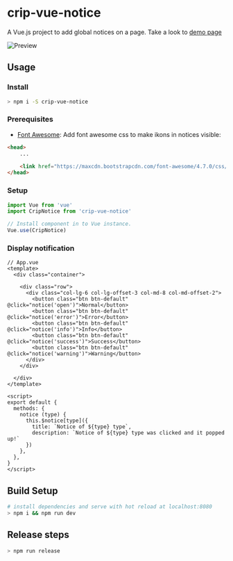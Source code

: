 # crip-vue-notice

A Vue.js project to add global notices on a page. Take a look to [demo page](http://rawgit.com/tahq69/vue-notice/master/index.html)

![Preview](http://rawgit.com/tahq69/vue-notice/master/dist/Capture.PNG)

## Usage

### Install
```bash
> npm i -S crip-vue-notice
```

### Prerequisites

- [Font Awesome](http://fontawesome.io/): Add font awesome css to make ikons in notices visible:

```html
<head>
    ...

    <link href="https://maxcdn.bootstrapcdn.com/font-awesome/4.7.0/css/font-awesome.min.css" rel="stylesheet">
</head>
```

### Setup
```javascript
import Vue from 'vue'
import CripNotice from 'crip-vue-notice'

// Install component in to Vue instance.
Vue.use(CripNotice)
```

### Display notification
```vue
// App.vue
<template>
  <div class="container">

    <div class="row">
      <div class="col-lg-6 col-lg-offset-3 col-md-8 col-md-offset-2">
        <button class="btn btn-default" @click="notice('open')">Normal</button>
        <button class="btn btn-default" @click="notice('error')">Error</button>
        <button class="btn btn-default" @click="notice('info')">Info</button>
        <button class="btn btn-default" @click="notice('success')">Success</button>
        <button class="btn btn-default" @click="notice('warning')">Warning</button>
      </div>
    </div>

  </div>
</template>

<script>
export default {
  methods: {
    notice (type) {
      this.$notice[type]({
        title: `Notice of ${type} type`,
        description: `Notice of ${type} type was clicked and it popped up!`
      })
    },
  },
}
</script>
```

## Build Setup

```bash
# install dependencies and serve with hot reload at localhost:8080
> npm i && npm run dev
```

## Release steps

```bash
> npm run release
```